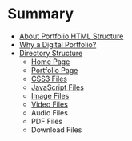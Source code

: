# Summary

* [About Portfolio HTML Structure](README.md)
* [Why a Digital Portfolio?](01whydigitalportfolio.md)
* [Directory Structure](directory_structure.md)
   * [Home Page](home_page.md)
   * [Portfolio Page](portfolio_page.md)
   * [CSS3 Files](css3_files.md)
   * [JavaScript Files](javascript_files.md)
   * [Image Files](image_files.md)
   * [Video Files](video_files.md)
   * Audio Files
   * PDF Files
   * Download Files

